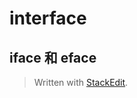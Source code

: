 # interface

## iface 和 eface

> Written with [StackEdit](https://stackedit.io/).
<!--stackedit_data:
eyJoaXN0b3J5IjpbMTkzNzM1ODI0NV19
-->